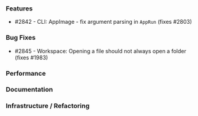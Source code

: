 ### Features

- #2842 - CLI: AppImage - fix argument parsing in `AppRun` (fixes #2803)

### Bug Fixes

- #2845 - Workspace: Opening a file should not always open a folder (fixes #1983)

### Performance

### Documentation

### Infrastructure / Refactoring

